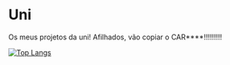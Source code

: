 # Uni
Os meus projetos da uni! Afilhados, vão copiar o CAR****!!!!!!!!!

[![Top Langs](https://github-readme-stats.vercel.app/api/top-langs/?username=BichoTraveco)](https://github.com/anuraghazra/github-readme-stats)

